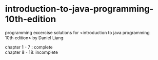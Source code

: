 # introduction-to-java-programming-10th-edition
programming excercise solutions for &lt;introduction to java programming 10th edition> by Daniel Liang    

chapter 1 - 7 : complete  
chapter 8 - 18: incomplete
